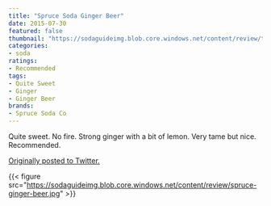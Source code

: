 ```yaml
---
title: "Spruce Soda Ginger Beer"
date: 2015-07-30
featured: false
thumbnail: "https://sodaguideimg.blob.core.windows.net/content/review/thumbs/spruce-ginger-beer.jpg"
categories:
- soda
ratings:
- Recommended
tags:
- Quite Sweet
- Ginger
- Ginger Beer
brands:
- Spruce Soda Co
---
```


Quite sweet. No fire. Strong ginger with a bit of lemon. Very tame but nice. Recommended.

[Originally posted to Twitter.](https://twitter.com/Cavorter/status/626790950694596613)

{{< figure src="https://sodaguideimg.blob.core.windows.net/content/review/spruce-ginger-beer.jpg" >}}
